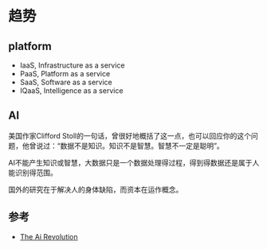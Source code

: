 # 趋势

## platform

- IaaS, Infrastructure as a service
- PaaS, Platform as a service
- SaaS, Software as a service
- IQaaS, Intelligence as a service

## AI 

美国作家Clifford Stoll的一句话，曾很好地概括了这一点，也可以回应你的这个问题，他曾说过：“数据不是知识。知识不是智慧。智慧不一定是聪明”。

AI不能产生知识或智慧，大数据只是一个数据处理得过程，得到得数据还是属于人能识别得范围。

国外的研究在于解决人的身体缺陷，而资本在运作概念。


## 参考

- [The Ai Revolution]()
